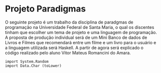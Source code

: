# Projeto Paradigmas

O seguinte projeto é um trabalho da disciplina de paradgmas de programação na Universidade Federal de Santa Maria, o qual os discentes tinham que escolher um tema de projeto e uma linguagem de programação.	
A proposta de produção individual será de um Mini Banco de dados de Livros e Filmes que recomendará entre um filme e um livro para o usuário e a linguagem utilizada será Haskell. A partir de agora será explicado o código realizado pelo aluno Vitor Mateus Romancini do Amara. 

```
import System.Random
import Data.Char (toLower) 
```

